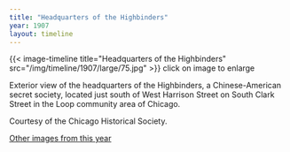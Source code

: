 ```yaml
---
title: "Headquarters of the Highbinders"
year: 1907
layout: timeline
---
```


{{< image-timeline title="Headquarters of the Highbinders" src="/img/timeline/1907/large/75.jpg" >}}
click on image to enlarge

Exterior view of the headquarters of the Highbinders, a Chinese-American secret society, located just south of West Harrison Street on South Clark Street in the Loop community area of Chicago. 

Courtesy of the Chicago Historical Society. 

[Other images from this year](/historical/timeline/1907)